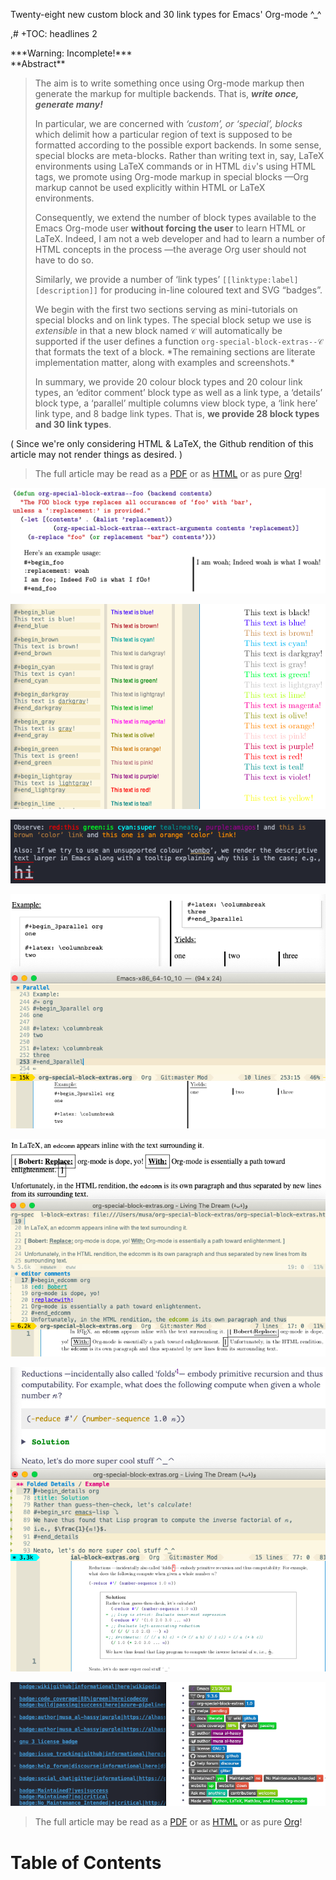 Twenty-eight new custom block and 30 link types for Emacs' Org-mode ^\_^

,# +TOC: headlines 2


<div class="org-center">
***Warning: Incomplete!***
</div>

<div class="org-center">
**Abstract**
</div>

> The aim is to write something once using Org-mode markup
> then generate the markup for multiple backends.
> That is, ***write once, generate many!***
>
> In particular, we are concerned with *‘custom’, or ‘special’, blocks* which
> delimit how a particular region of text is supposed to be formatted according to
> the possible export backends.  In some sense, special blocks are meta-blocks.
> Rather than writing text in, say, LaTeX environments using LaTeX commands or in
> HTML `div`'s using HTML tags, we promote using Org-mode markup in special blocks
> &#x2014;Org markup cannot be used explicitly within HTML or LaTeX environments.
>
> Consequently, we extend the number of block types available to the Emacs
> Org-mode user **without forcing the user** to learn HTML or LaTeX.
> Indeed, I am not a web developer and had to learn a number of HTML concepts
> in the process &#x2014;the average Org user should not have to do so.
>
> Similarly, we provide a number of ‘link types’ `[[linktype:label][description]]`
> for producing in-line coloured text and SVG “badges”.
>
> We begin with the first two sections serving as mini-tutorials on special blocks
> and on link types. The special block setup we use is *extensible* in that a new
> block named `𝒞` will automatically be supported if the user defines a function
> `org-special-block-extras--𝒞` that formats the text of a block.  \*The remaining
> sections are literate implementation matter, along with examples and
> screenshots.\*
>
> In summary, we provide 20 colour block types and 20 colour link types,
> an ‘editor comment’ block type as well as a link type,
> a ‘details’ block type, a ‘parallel’ multiple columns view block type,
> a ‘link here’ link type, and 8 badge link types.
> That is, **we provide 28 block types and 30 link types**.

<div class="org-center">
<div class="tiny">
( Since we're only considering HTML & LaTeX, the Github rendition of this
article may not render things as desired. )

</div>
</div>

> The full article may be read as a [PDF](https://alhassy.github.io/org-special-block-extras/README.pdf) or as [HTML](https://alhassy.github.io/org-special-block-extras/README.html) or as pure [Org](https:/raw.githubusercontent.com/alhassy/org-special-block-extras/master/org-special-block-extras.org)!

![img](images/foo_block.png "Extensibility! *Plug and play support for new block types!*")

![img](images/colours.jpg "Write Org-markup once, generate for many backends ^\_^")

![img](images/colour_links.png)

![img](images/parallel.png "Displaying thoughts side-by-side ^\_^")

![img](images/edcomm.png "“First-class editor comments” In order: Chrome, Emacs Web Wowser, Org source, PDF")

![img](images/details.png "Visually hiding, folding away, details")

![img](images/badges.png "An Emacs interface to <https://shields.io/>")

> The full article may be read as a [PDF](https://alhassy.github.io/org-special-block-extras/README.pdf) or as [HTML](https://alhassy.github.io/org-special-block-extras/README.html) or as pure [Org](https:/raw.githubusercontent.com/alhassy/org-special-block-extras/master/org-special-block-extras.org)!


# Table of Contents
